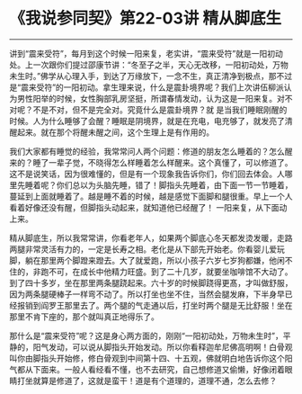 # 《我说参同契》第22-03讲 精从脚底生

------

讲到“震来受符”，每月到这个时候一阳来复，老实讲，“震来受符”就是一阳初动处。上一次跟你们提过邵康节讲：“冬至子之半，天心无改移，一阳初动处，万物未生时。”佛学从心理入手，到达了万缘放下，一念不生，真正清净到极点，那不过是“震来受符”的一阳初动。拿生理来说，什么是震卦境界呢？我们上次讲伍柳派认为男性阳举的时候，女性胸部乳房坚挺，所谓春情发动，认为这是一阳来复。对不对呢？不是不对，但不是完全对。究竟什么是震卦境界？就 是当我们睡眠刚醒的时候。人为什么睡够了会醒？睡眠是阴境界，就是在充电，电充够了，就发亮了清醒起来。就在那个将醒未醒之间，这个生理上是有作用的。

我们大家都有睡觉的经验，我常常问人两个问题：修道的朋友怎么睡着的？怎么醒来的？睡了一辈子觉，不晓得怎么样睡着怎么样醒来。这个真懂了，可以修道了。这不是说笑话，因为很难懂的，但是有一个现象我告诉你们，你们回去体会。人哪里先睡着呢？你们总以为头脑先睡，错了！脚指头先睡着，由下面一节一节睡着，蔓延到上面就睡着了。越是睡不着的时候，越是感觉下面脚和腿很重。早上一个人看着好像还没有醒，但脚指头动起来，就知道他已经醒了！ 一阳来复，从下面动上来。

精从脚底生，所以我常常讲，你看老年人，如果两个脚底心冬天都发烫发暖，走路两腿非常灵活有力的，一定是长寿之相。老化是从下部先开始老。你看婴儿爱玩脚，躺在那里两个脚蹬来蹬去。大了就爱跑，所以小孩子六岁七岁狗都嫌，他闲不住的，非跑不可，在成长中他精力旺盛。到了二十几岁，就要坐咖啡馆不大动了。到了四十多岁，坐在那里两条腿跷起来。六十岁的时候脚跷得更髙，才叫做舒服，因为两条腿硬棒子一样弯不动了。所以打坐也坐不住，当然会腿发麻，下半身早已经报销到阎罗王那里去了。两个腿的气走通以后，打坐时两个腿是无比舒服！坐在那里不肯下座的，那个就叫真正地得乐了。

那什么是“震来受符”呢？这是身心两方面的，刚刚“一阳初动处，万物未生时”，平静的，阳气发动，可以说从脚指头开始发动。所以你看释迦牟尼佛高明啊！白骨观叫你由脚指头开始修，修白骨观到中间第十四、十五观，佛就明白地告诉你这个阳气都从下面来。一般人看经看不懂，也不去研究，自己想修道又偷懒，好像闭着眼睛打坐就算是修道了，这就是蛮干！道是有个道理的，道理不通，怎么去修？